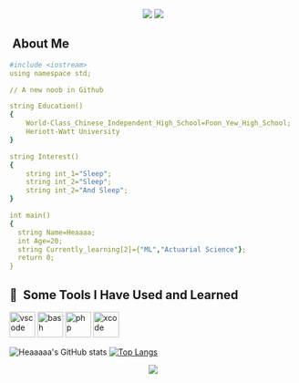 <p align="center">
  <img src="https://capsule-render.vercel.app/api?type=waving&color=gradient&height=100&section=header&text=&animation=fadeIn&fontSize=80&fontColor=21D0D5">
  <img src=https://media.giphy.com/media/RMw1DhEAwx5ZK/giphy.gif>
</p>

<h2>&nbsp;About Me</h2>

```yaml
#include <iostream>
using namespace std;

// A new noob in Github

string Education()
{
    World-Class_Chinese_Independent_High_School=Foon_Yew_High_School;
    Heriott-Watt University
}

string Interest()
{
    string int_1="Sleep";
    string int_2="Sleep";
    string int_2="And Sleep";
}

int main()
{
  string Name=Heaaaa;
  int Age=20;
  string Currently_learning[2]={"ML","Actuarial Science"};
  return 0;
}
```

<h2> 🚀 &nbsp;Some Tools I Have Used and Learned</h2>
<p align="left">
<img src="https://cdn.jsdelivr.net/gh/devicons/devicon/icons/vscode/vscode-original.svg" alt="vscode" width="45" height="45"/>
<img src="https://user-images.githubusercontent.com/114859711/193462127-fda73695-13e3-4071-b325-2ea90dfe0cef.png" alt="bash" width="45" height="45"/>
<img src="https://cdn.jsdelivr.net/gh/devicons/devicon/icons/cplusplus/cplusplus-original.svg" alt="php" width="45" height="45"/>  
<img src="https://cdn.jsdelivr.net/gh/devicons/devicon/icons/xcode/xcode-original.svg" alt="xcode" width="45" height="45"/>         
</p>

![Heaaaaa's GitHub stats](https://github-readme-stats.vercel.app/api?username=Heaaaaaaa&show_icons=true&theme=radical)
[![Top Langs](https://github-readme-stats.vercel.app/api/top-langs/?username=Heaaaaaaa&langs_count=8&layout=compactshow_icons=true&theme=radical)](https://github.com/Heaaaaaaa/github-readme-stats)

<p align="center">
  <img src=https://media.giphy.com/media/g7GKcSzwQfugw/giphy.gif>
</p>

<!---
Heaaaa/Heaaaa is a ✨ special ✨ repository because its `README.md` (this file) appears on your GitHub profile.
You can click the Preview link to take a look at your changes.
--->
